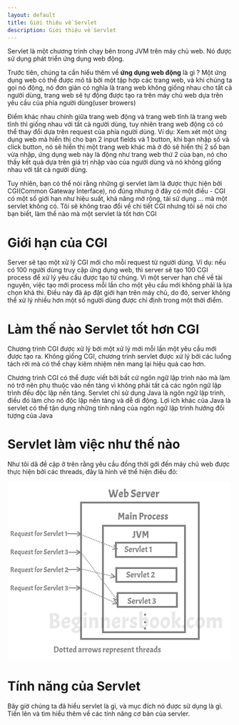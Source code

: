```yaml
---
layout: default
title: Giới thiệu về Servlet
description: Giới thiệu về Servlet
---
```


Servlet là một chương trình chạy bên trong JVM trên máy chủ web. Nó được sử dụng phát triển ứng dụng web động.

Trước tiên, chúng ta cần hiểu thêm về **ứng dụng web động** là gì ? Một ứng dụng web có thể được mô tả bởi một tập hợp các trang web, và khi chúng ta gọi nó động, nó đơn giản có nghĩa là trang web không giống nhau cho tất cả người dùng, trang web sẽ tự động được tạo ra trên máy chủ web dựa trên yêu cầu của phía người dùng(user browers)

Điểm khác nhau chính giữa trang web động và trang web tĩnh là trang web tĩnh thì giống nhau với tất cả người dùng, tuy nhiên trang web động có có thể thay đổi dựa trên request của phía người dùng. Ví dụ: Xem xét một ứng dụng web mà hiển thị cho bạn 2 input fields và 1 button, khi bạn nhập số và click button, nó sẽ hiển thị một trang web khác mà ở đó sẽ hiển thị 2 số bạn vừa nhập, ứng dụng web này là động như trang web thứ 2 của bạn, nó cho thấy kết quả dựa trên giá trị nhập vào của người dùng và nó không giống nhau với tất cả người dùng.

Tuy nhiên, bạn có thể nói rằng những gì servlet làm là được thực hiện bởi CGI(Common Gateway Interface), nó đúng nhưng ở đây có một điều - CGI có một số giới hạn như hiệu suất, khả năng mở rộng, tái sử dụng ... mà một servlet không có. Tôi sẽ không trao đổi về chi tiết CGI nhưng tôi sẽ nói cho bạn biết, làm thế nào mà một servlet là tốt hơn CGI

# Giới hạn của CGI
Server sẽ tạo một xử lý CGI mới cho mỗi request từ người dùng. Ví dụ: nếu có 100 người dùng truy cập ứng dụng web, thì server sẽ tạo 100 CGI process để xử lý yêu cầu được tạo từ chúng. Vì một server hạn chế về tài nguyên, việc tạo mới process mỗi lần cho một yêu cầu mới không phải là lựa chọn khả thi. Điều này đã áp đặt giới hạn trên máy chủ, do đó, server không thể xử lý nhiều hơn một số người dùng được chỉ định trong một thời điểm.

# Làm thế nào Servlet tốt hơn CGI
Chương trình CGI được xử lý bởi một xử lý mới mỗi lần một yêu cầu mới được tạo ra. Không giống CGI, chương trình servlet được xử lý bởi các luổng tách rời mà có thể chạy kiêm nhiệm nên mang lại hiệu quả cao hơn.

Chương trình CGI có thể được viết bởi bất cứ ngôn ngữ lập trình nào mà làm nó trở nên phụ thuộc vào nền tảng vì không phải tất cả các ngôn ngữ lập trình đều độc lập nền tảng. Servlet chỉ sử dụng Java là ngôn ngữ lập trình, điều đó làm cho nó độc lập nền tảng và dễ di động. Lợi ích khác của Java là servlet có thể tận dụng những tính năng của ngôn ngữ lập trình hướng đối tượng của Java

# Servlet làm việc như thế nào
Như tôi dã đề cập ở trên rằng yêu cầu đồng thời gới đến máy chủ web được thực hiện bởi các threads, đây là hình vẽ thể hiện điều đó:

![Giới thiệu về Servlet](./images/servlet-introduction-1.png)

# Tính năng của Servlet
Bây giờ chúng ta đã hiểu servlet là gì, và mục đích nó được sử dụng là gì. Tiến lên và tìm hiểu thêm về các tính năng cơ bản của servler.





